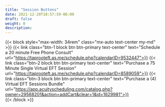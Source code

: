 ```yaml
---
title: "Session Buttons"
date: 2021-12-20T18:57:59-06:00
draft: false
weight: 0
description: 
---
```

{{< block style="max-width: 34rem" class="mx-auto text-center my-md" >}}
{{< link class="btn-1 block btn btn-primary text-center" text="Schedule a 20 minute Free Phone Consult" url="https://taprooteft.as.me/schedule.php?calendarID=9532447">}}
{{< link class="btn-2 block btn btn-primary text-center" text="Purchase a 75 Minute Single Virtual EFT Session" url="https://taprooteft.as.me/schedule.php?calendarID=8589059">}}
{{< link class="btn-3 block btn btn-primary text-center" text="Purchase a (4) Virtual EFT Sessions Bundle" url="https://app.acuityscheduling.com/catalog.php?owner=29568201&action=addCart&clear=1&id=1629981">}}  
{{< /block >}}